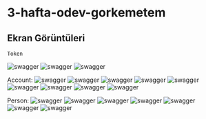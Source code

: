 # 3-hafta-odev-gorkemetem

## Ekran Görüntüleri
    Token
![swagger](ScreenShots/TokenRequestBody.PNG)
![swagger](ScreenShots/AccessToken.PNG)
![swagger](ScreenShots/Authorize.PNG)

Account:
![swagger](ScreenShots/AccountGetAll.PNG)
![swagger](ScreenShots/GetUserDetails.PNG)
![swagger](ScreenShots/AccountPost.PNG)
![swagger](ScreenShots/AccountPostResponse.PNG)
![swagger](ScreenShots/AccountDelete.PNG)
![swagger](ScreenShots/ChangePassword.PNG)
![swagger](ScreenShots/ChangePasswordResponse.PNG)
![swagger](ScreenShots/Update.PNG)
![swagger](ScreenShots/Update2.PNG)

Person:
![swagger](ScreenShots/PersonGetAll.PNG)
![swagger](ScreenShots/PersonGetById.PNG)
![swagger](ScreenShots/PersonDelete.PNG)
![swagger](ScreenShots/PersonPost.PNG)
![swagger](ScreenShots/PersonPostResponse.PNG)
![swagger](ScreenShots/PersonUpdate.PNG)
![swagger](ScreenShots/PersonUpdateResponse.PNG)
